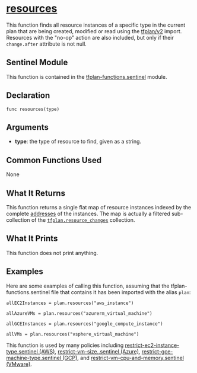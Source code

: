 # [resources](../tfplan-functions.sentinel#L21)
This function finds all resource instances of a specific type in the current plan that are being created, modified or read using the [tfplan/v2](https://www.terraform.io/docs/cloud/sentinel/import/tfplan-v2.html) import. Resources with the "no-op" action are also included, but only if their `change.after` attribute is not null.

## Sentinel Module
This function is contained in the [tfplan-functions.sentinel](../tfplan-functions.sentinel) module.

## Declaration
`func resources(type)`

## Arguments
* **type**: the type of resource to find, given as a string.

## Common Functions Used
None

## What It Returns
This function returns a single flat map of resource instances indexed by the complete [addresses](https://www.terraform.io/docs/internals/resource-addressing.html) of the instances. The map is actually a filtered sub-collection of the [`tfplan.resource_changes`](https://www.terraform.io/docs/cloud/sentinel/import/tfplan-v2.html#the-resource_changes-collection) collection.

## What It Prints
This function does not print anything.

## Examples
Here are some examples of calling this function, assuming that the tfplan-functions.sentinel file that contains it has been imported with the alias `plan`:
```
allEC2Instances = plan.resources("aws_instance")

allAzureVMs = plan.resources("azurerm_virtual_machine")

allGCEInstances = plan.resources("google_compute_instance")

allVMs = plan.resources("vsphere_virtual_machine")
```

This function is used by many policies including [restrict-ec2-instance-type.sentinel (AWS)](../../../aws/restrict-ec2-instance-type.sentinel), [restrict-vm-size..sentinel (Azure)](../../../azure/restrict-vm-size..sentinel), [restrict-gce-machine-type.sentinel (GCP)](../../../gcp/restrict-gce-machine-type.sentinel), and [restrict-vm-cpu-and-memory.sentinel (VMware)](../../../vmware/restrict-vm-cpu-and-memory.sentinel).
